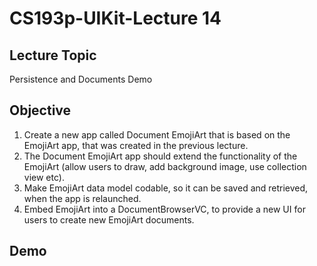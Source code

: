 #  CS193p-UIKit-Lecture 14

## Lecture Topic
Persistence and Documents Demo

## Objective 
1. Create a new app called Document EmojiArt that is based on the EmojiArt app, that was created in the previous lecture.
2. The Document EmojiArt app should extend the functionality of the EmojiArt (allow users to draw, add background image, use collection view etc).
3. Make EmojiArt data model codable, so it can be saved and retrieved, when the app is relaunched.
4. Embed EmojiArt into a DocumentBrowserVC, to provide a new UI for users to create new EmojiArt documents.

## Demo


